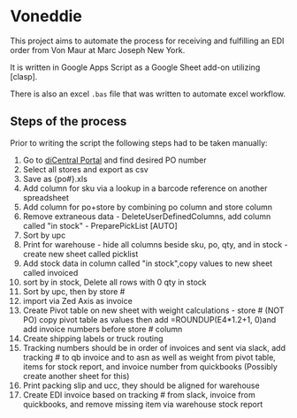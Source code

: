 # Voneddie

This project aims to automate the process for receiving and fulfilling an EDI order from Von Maur at Marc Joseph New York.

It is written in Google Apps Script as a Google Sheet add-on utilizing [clasp].

There is also an excel `.bas` file that was written to automate excel workflow.

## Steps of the process

Prior to writing the script the following steps had to be taken manually:
  1. Go to [diCentral Portal](https://diwebc.dicentral.com/Main.aspx) and find desired PO number
  2. Select all stores and export as csv
  3. Save as {po#}.xls
  4. Add column for sku via a lookup in a barcode reference on another spreadsheet
  5. Add column for po+store by combining po column and store column
  6. Remove extraneous data - DeleteUserDefinedColumns, add column called "in stock" - PreparePickList [AUTO]
  7. Sort by upc
  8. Print for warehouse - hide all columns beside sku, po, qty, and in stock - create new sheet called picklist
  9. Add stock data in column called "in stock",copy values to new sheet called invoiced
  10. sort by in stock, Delete all rows with 0 qty in stock
  11. Sort by upc, then by store #
  12. import via Zed Axis as invoice
  13. Create Pivot table on new sheet with weight calculations - store # (NOT PO) copy pivot table as values then add =ROUNDUP(E4*1.2+1, 0)and add invoice numbers before store # column
  14. Create shipping labels or truck routing
  15. Tracking numbers should be in order of invoices and sent via slack, add tracking # to qb invoice and to asn as well as weight from pivot table, items for stock report, and invoice number from quickbooks (Possibly create another sheet for this)
  16. Print packing slip and ucc, they should be aligned for warehouse
  17. Create EDI invoice based on tracking # from slack, invoice from quickbooks, and remove missing item via warehouse stock report

